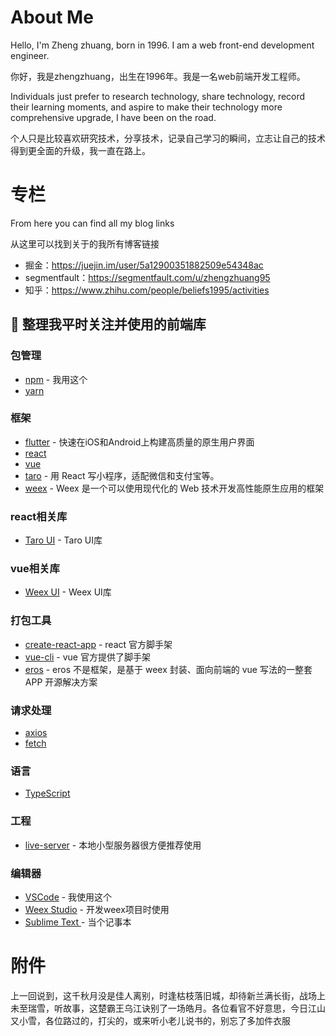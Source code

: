 # About Me

Hello, I'm Zheng zhuang, born in 1996. I am a web front-end development engineer.

你好，我是zhengzhuang，出生在1996年。我是一名web前端开发工程师。

Individuals just prefer to research technology, share technology, record their learning moments, and aspire to make their technology more comprehensive upgrade, I have been on the road.

个人只是比较喜欢研究技术，分享技术，记录自己学习的瞬间，立志让自己的技术得到更全面的升级，我一直在路上。

# 专栏

From here you can find all my blog links

从这里可以找到关于的我所有博客链接


* 掘金：https://juejin.im/user/5a12900351882509e54348ac
* segmentfault：https://segmentfault.com/u/zhengzhuang95
* 知乎：https://www.zhihu.com/people/beliefs1995/activities


## 🎉 整理我平时关注并使用的前端库

### 包管理

* [npm](https://github.com/npm/cli) - 我用这个
* [yarn](https://github.com/yarnpkg/yarn)

### 框架

* [flutter](https://github.com/flutter/flutter) - 快速在iOS和Android上构建高质量的原生用户界面
* [react](https://github.com/facebook/react)
* [vue](https://github.com/vuejs/vue)
* [taro](https://github.com/NervJS/taro) - 用 React 写小程序，适配微信和支付宝等。
* [weex](https://github.com/apache/incubator-weex) - Weex 是一个可以使用现代化的 Web 技术开发高性能原生应用的框架

### react相关库

* [Taro UI](https://taro-ui.aotu.io/#/) - Taro UI库

### vue相关库

* [Weex UI](https://alibaba.github.io/weex-ui/#/cn/) - Weex UI库

### 打包工具

* [create-react-app](https://github.com/facebook/create-react-app) - react 官方脚手架
* [vue-cli](https://github.com/vuejs/vue-cli) - vue 官方提供了脚手架
* [eros](https://github.com/bmfe/eros) - eros 不是框架，是基于 weex 封装、面向前端的 vue 写法的一整套 APP 开源解决方案

### 请求处理

* [axios](https://github.com/axios/axios)
* [fetch](https://github.com/github/fetch)

### 语言

* [TypeScript](https://github.com/Microsoft/TypeScript)

### 工程

* [live-server](https://github.com/tapio/live-server) - 本地小型服务器很方便推荐使用

### 编辑器

* [VSCode](https://code.visualstudio.com/) - 我使用这个
* [Weex Studio](https://weex.apache.org/zh/tools/ide.html) - 开发weex项目时使用
* [Sublime Text ](http://www.sublimetext.com/) - 当个记事本

# 附件

上一回说到，这千秋月没是佳人离别，时逢枯枝落旧城，却待新兰满长街，战场上未至瑞雪，听故事，这楚霸王乌江诀别了一场皓月。各位看官不好意思，今日江山又小雪，各位路过的，打尖的，或来听小老儿说书的，别忘了多加件衣服
